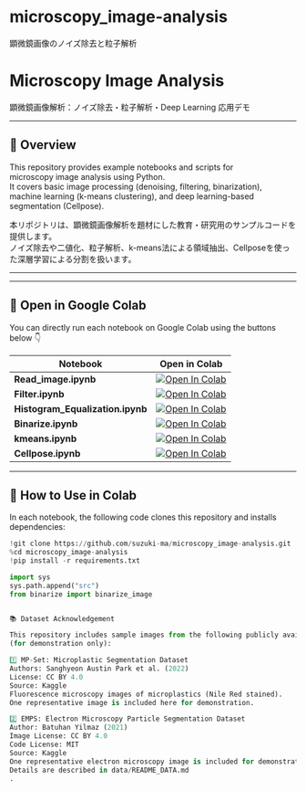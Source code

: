 # microscopy_image-analysis
顕微鏡画像のノイズ除去と粒子解析

# Microscopy Image Analysis  
顕微鏡画像解析：ノイズ除去・粒子解析・Deep Learning 応用デモ

---

## 🧭 Overview

This repository provides example notebooks and scripts for  
microscopy image analysis using Python.  
It covers basic image processing (denoising, filtering, binarization),  
machine learning (k-means clustering), and deep learning-based segmentation (Cellpose).

本リポジトリは、顕微鏡画像解析を題材にした教育・研究用のサンプルコードを提供します。  
ノイズ除去や二値化、粒子解析、k-means法による領域抽出、Cellposeを使った深層学習による分割を扱います。

---


---

## 🚀 Open in Google Colab

You can directly run each notebook on Google Colab using the buttons below 👇

| Notebook | Open in Colab |
|-----------|----------------|
| **Read_image.ipynb** | [![Open In Colab](https://colab.research.google.com/assets/colab-badge.svg)](https://colab.research.google.com/github/suzuki-ma/microscopy_image-analysis/blob/main/notebooks/Read_image.ipynb) |
| **Filter.ipynb** | [![Open In Colab](https://colab.research.google.com/assets/colab-badge.svg)](https://colab.research.google.com/github/suzuki-ma/microscopy_image-analysis/blob/main/notebooks/Filter.ipynb) |
| **Histogram_Equalization.ipynb** | [![Open In Colab](https://colab.research.google.com/assets/colab-badge.svg)](https://colab.research.google.com/github/suzuki-ma/microscopy_image-analysis/blob/main/notebooks/Histogram_Equalization.ipynb) |
| **Binarize.ipynb** | [![Open In Colab](https://colab.research.google.com/assets/colab-badge.svg)](https://colab.research.google.com/github/suzuki-ma/microscopy_image-analysis/blob/main/notebooks/Binarize.ipynb) |
| **kmeans.ipynb** | [![Open In Colab](https://colab.research.google.com/assets/colab-badge.svg)](https://colab.research.google.com/github/suzuki-ma/microscopy_image-analysis/blob/main/notebooks/kmeans.ipynb) |
| **Cellpose.ipynb** | [![Open In Colab](https://colab.research.google.com/assets/colab-badge.svg)](https://colab.research.google.com/github/suzuki-ma/microscopy_image-analysis/blob/main/notebooks/Cellpose.ipynb) |

---

## 🧩 How to Use in Colab

In each notebook, the following code clones this repository and installs dependencies:

```python
!git clone https://github.com/suzuki-ma/microscopy_image-analysis.git
%cd microscopy_image-analysis
!pip install -r requirements.txt

import sys
sys.path.append("src")
from binarize import binarize_image


📚 Dataset Acknowledgement

This repository includes sample images from the following publicly available datasets
(for demonstration only):

1️⃣ MP-Set: Microplastic Segmentation Dataset
Authors: Sanghyeon Austin Park et al. (2022)
License: CC BY 4.0
Source: Kaggle
Fluorescence microscopy images of microplastics (Nile Red stained).
One representative image is included here for demonstration.

2️⃣ EMPS: Electron Microscopy Particle Segmentation Dataset
Author: Batuhan Yilmaz (2021)
Image License: CC BY 4.0
Code License: MIT
Source: Kaggle
One representative electron microscopy image is included for demonstration.
Details are described in data/README_DATA.md
.

